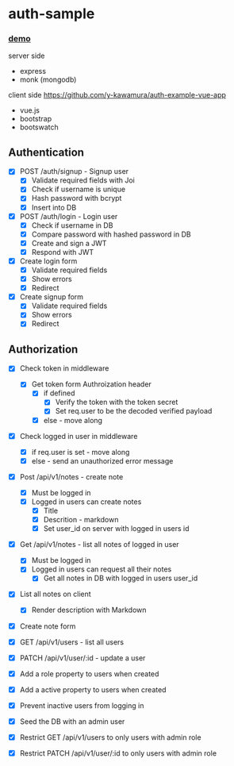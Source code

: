 # auth-sample

### [demo](https://penta-auth-sample.now.sh/)

server side
* express
* monk (mongodb)


client side https://github.com/y-kawamura/auth-example-vue-app
* vue.js
* bootstrap
* bootswatch

## Authentication
- [x] POST /auth/signup - Signup user
  - [x] Validate required fields with Joi
  - [x] Check if username is unique
  - [x] Hash password with bcrypt
  - [x] Insert into DB
- [x] POST /auth/login - Login user
  - [x] Check if username in DB
  - [x] Compare password with hashed password in DB
  - [x] Create and sign a JWT
  - [x] Respond with JWT
- [x] Create login form
  - [x] Validate required fields
  - [x] Show errors
  - [x] Redirect
- [x] Create signup form
  - [x] Validate required fields
  - [x] Show errors
  - [x] Redirect

## Authorization
- [x] Check token in middleware
  - [x] Get token form Authroization header
    - [x] if defined 
      - [x] Verify the token with the token secret
      - [x] Set req.user to be the decoded verified payload
    - [x] else - move along
- [x] Check logged in user in middleware
  - [x] if req.user is set - move along
  - [x] else - send an unauthorized error message
- [x] Post /api/v1/notes - create note
  - [x] Must be logged in
  - [x] Logged in users can create notes
    - [x] Title
    - [x] Descrition - markdown
    - [x] Set user_id on server with logged in users id
- [x] Get /api/v1/notes - list all notes of logged in user
  - [x] Must be logged in 
  - [x] Logged in users can request all their notes
    - [x] Get all notes in DB with logged in users user_id

- [x] List all notes on client
  - [x] Render description with Markdown
- [x] Create note form

- [x] GET /api/v1/users - list all users
- [x] PATCH /api/v1/user/:id - update a user
- [x] Add a role property to users when created
- [x] Add a active property to users when created
- [x] Prevent inactive users from logging in
- [x] Seed the DB with an admin user
- [x] Restrict GET /api/v1/users to only users with admin role
- [x] Restrict PATCH /api/v1/user/:id to only users with admin role
